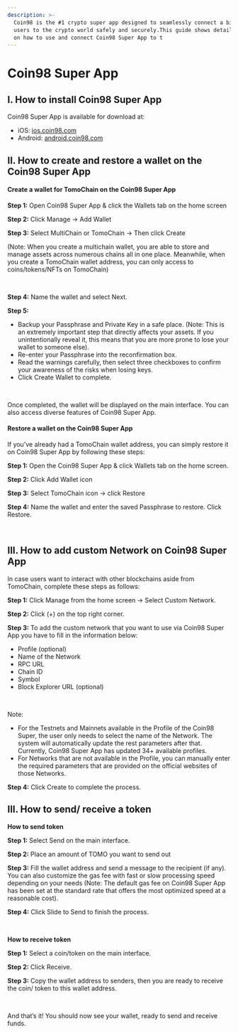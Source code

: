 ```yaml
---
description: >-
  Coin98 is the #1 crypto super app designed to seamlessly connect a billion
  users to the crypto world safely and securely.This guide shows detailed steps
  on how to use and connect Coin98 Super App to t
---
```


# Coin98 Super App

## I. How to install Coin98 Super App&#x20;

Coin98 Super App is available for download at:

* iOS: [ios.coin98.com](https://ios.coin98.com/)&#x20;
* Android: [android.coin98.com](https://android.coin98.com/)

## II. How to create and restore a wallet on the Coin98 Super App

#### Create a wallet for TomoChain on the Coin98 Super App

**Step 1:** Open Coin98 Super App & click the Wallets tab on the home screen

**Step 2:** Click Manage →  Add Wallet

**Step 3:** Select MultiChain or TomoChain → Then click Create&#x20;

(Note: When you create a multichain wallet, you are able to store and manage assets across numerous chains all in one place. Meanwhile, when you create a TomoChain wallet address, you can only access to coins/tokens/NFTs on TomoChain)&#x20;



<figure><img src="../../.gitbook/assets/Thiết kế chưa có tên (1).png" alt=""><figcaption></figcaption></figure>

**Step 4:** Name the wallet and select Next.&#x20;

**Step 5:**&#x20;

* Backup your Passphrase and Private Key in a safe place. (Note: This is an extremely important step that directly affects your assets. If you unintentionally reveal it, this means that you are more prone to lose your wallet to someone else).
* Re-enter your Passphrase into the reconfirmation box.
* Read the warnings carefully, then select three checkboxes to confirm your awareness of the risks when losing keys.
* Click Create Wallet to complete.

<figure><img src="../../.gitbook/assets/Thiết kế chưa có tên (2).png" alt=""><figcaption></figcaption></figure>



Once completed, the wallet will be displayed on the main interface. You can also access diverse features of Coin98 Super App.

#### Restore a wallet on the Coin98 Super App

If you’ve already had a TomoChain wallet address, you can simply restore it on Coin98 Super App by following these steps:

**Step 1:** Open the Coin98 Super App & click Wallets tab on the home screen.

**Step 2:** Click Add Wallet icon

**Step 3:** Select TomoChain icon → click Restore

**Step 4:** Name the wallet and enter the saved Passphrase to restore. Click Restore.



<figure><img src="../../.gitbook/assets/Thiết kế chưa có tên (3).png" alt=""><figcaption></figcaption></figure>

## III. How to add custom Network on Coin98 Super App

In case users want to interact with other blockchains aside from TomoChain, complete these steps as follows:

**Step 1:** Click Manage from the home screen → Select Custom Network.

**Step 2:** Click (+) on the top right corner.

**Step 3:** To add the custom network that you want to use via Coin98 Super App you have to fill in the information below:

* Profile (optional)
* Name of the Network
* RPC URL
* Chain ID
* Symbol
* Block Explorer URL (optional)

<figure><img src="../../.gitbook/assets/Thiết kế chưa có tên (4).png" alt=""><figcaption></figcaption></figure>

Note:

* For the Testnets and Mainnets available in the Profile of the Coin98 Super, the user only needs to select the name of the Network. The system will automatically update the rest parameters after that. Currently, Coin98 Super App has updated 34+ available profiles.
* For Networks that are not available in the Profile, you can manually enter the required parameters that are provided on the official websites of those Networks.

**Step 4:** Click Create to complete the process.

## III. How to send/ receive a token

**How to send token**

**Step 1:** Select Send on the main interface.

**Step 2:** Place an amount of TOMO you want to send out

**Step 3:** Fill the wallet address and send a message to the recipient (if any). You can also customize the gas fee with fast or slow processing speed depending on your needs (Note: The default gas fee on Coin98 Super App has been set at the standard rate that offers the most optimized speed at a reasonable cost).

**Step 4:** Click Slide to Send to finish the process.

<figure><img src="../../.gitbook/assets/Thiết kế chưa có tên (5).png" alt=""><figcaption></figcaption></figure>

**How to receive token**

**Step 1:** Select a coin/token on the main interface.

**Step 2:** Click Receive.

**Step 3:** Copy the wallet address to senders, then you are ready to receive the coin/ token to this wallet address.

<figure><img src="../../.gitbook/assets/Thiết kế chưa có tên (6).png" alt=""><figcaption></figcaption></figure>

And that’s it! You should now see your wallet, ready to send and receive funds.

